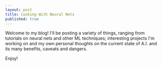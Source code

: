 ```yaml
---
layout: post
title: Cooking With Neural Nets
published: true
---
```


Welcome to my blog! I'll be posting a variety of things, ranging from tutorials on neural nets and other ML techniques; interesting projects I'm working on and my own personal thoughts on the current state of A.I. and its many benefits, caveats and dangers. 

Enjoy!
